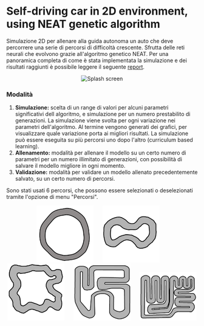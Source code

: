 # Self-driving car in 2D environment, using NEAT genetic algorithm

Simulazione 2D per allenare alla guida autonoma un auto che deve percorrere una serie di percorsi di difficoltà crescente. Sfrutta delle reti neurali che evolvono grazie all'algoritmo genetico NEAT. Per una panoramica completa di come è stata implementata la simulazione e dei risultati raggiunti è possibile leggere il seguente <a href="report/report.pdf">report</a>.

<p align="center">
  <img src="imgs/video1.gif" alt="Splash screen" width="400"/>
</p>

### Modalità
1. **Simulazione:** scelta di un range di valori per alcuni parametri significativi dell algoritmo, e simulazione per un numero
prestabilito di generazioni. La simulazione viene svolta per ogni variazione nei parametri dell'algoritmo. Al termine vengono 
generati dei grafici, per visualizzare quale variazione porta ai migliori risultati. La simulazione può essere eseguita su più
percorsi uno dopo l'altro (curriculum based learning).
2. **Allenamento:** modalità per allenare il modello su un certo numero di parametri per un numero illimitato di generazioni, con 
possibilità di salvare il modello migliore in ogni momento.
3. **Validazione:** modalità per validare un modello allenato precedentemente salvato, su un certo numero di percorsi.

Sono stati usati 6 percorsi, che possono essere selezionati o deselezionati tramite l'opzione di menu "Percorsi".

<p align="center">
  <img src="imgs/circuito_1.png" alt="track 1" width="150" style="margin-right: 20px"/>
  <img src="imgs/circuito_2.png" alt="track 1" width="150" style="margin-right: 20px"/>
  <img src="imgs/circuito_3.png" alt="track 1" width="150" style="margin-right: 20px"/>
  <img src="imgs/circuito_4.png" alt="track 1" width="150" style="margin-right: 20px"/>
  <img src="imgs/circuito_5.png" alt="track 1" width="150"/>
</p>